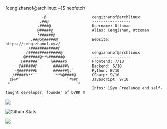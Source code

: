 [cengizhanof@archlinux ~]$ neofetch

                    -@                    cengizhanof@archlinux
                   .##@                   -----------------
                  .####@                  Username: Ottoman
                  @#####@                 Alias: Cengizhan, Ottoman
                . *######@                
               .##@o@#####@               Website: https://cengizhanof.xyz/
              /############@            
             /##############@             cengizhanof@archlinux
            @######@**%######@            -----------------
           @######`     %#####o           Frontend: 7/10
          @######@       ######%          Backend: 6/1O
        -@#######h       ######@.`        Python: 8/10
       /#####h**``       `**%@####@       CSharp: 9/10
      @H@*`                    `*%#@      Javascript: 9/10
     *`                            `*     
                                          Infos: 19yo Freelance and self-taught developer, founder of DVRK !


<img src= "https://img.shields.io/badge/-Javascript-F7DF1E?logo=javascript&logoColor=fff">

![Github Stats](https://github-readme-stats.vercel.app/api?username=cengizhanof&count_private=true&show_icons=true&theme=radical)


![](https://github-readme-stats.vercel.app/api/top-langs/?username=cengizhanof&show_icons=true&theme=radical)
